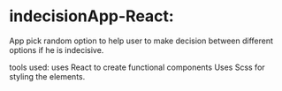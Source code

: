 # indecisionApp-React:
App pick random option to help user to make decision between different options if he is indecisive.

tools used:
uses React to create functional components
Uses Scss for styling the elements.
